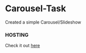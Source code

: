 # Carousel-Task

Created a simple Carousel/Slideshow 

### HOSTING

Check it out [here](https://bucolic-macaron-52d765.netlify.app/)
